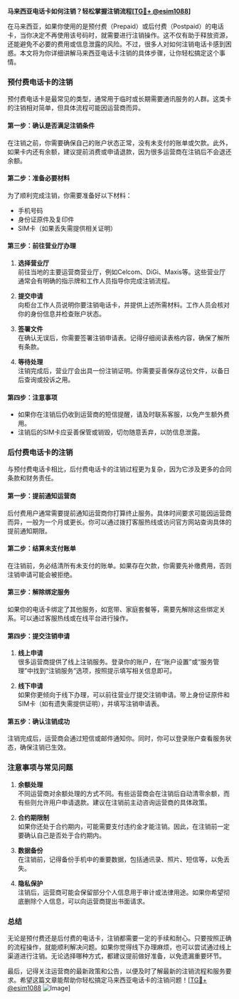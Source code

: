 **马来西亚电话卡如何注销？轻松掌握注销流程[[TG💪+ @esim1088](https://t.me/s/esim1088)]**

在马来西亚，如果你使用的是预付费（Prepaid）或后付费（Postpaid）的电话卡，当你决定不再使用该号码时，就需要进行注销操作。这不仅有助于释放资源，还能避免不必要的费用或信息泄露的风险。不过，很多人对如何注销电话卡感到困惑。本文将为你详细讲解马来西亚电话卡注销的具体步骤，让你轻松搞定这个事情。

### 预付费电话卡的注销

预付费电话卡是最常见的类型，通常用于临时或长期需要通讯服务的人群。这类卡的注销相对简单，但具体流程可能因运营商而异。

#### 第一步：确认是否满足注销条件

在注销之前，你需要确保自己的账户状态正常，没有未支付的账单或欠款。此外，如果卡内还有余额，建议提前消费或申请退款，因为很多运营商在注销后不会退还余额。

#### 第二步：准备必要材料

为了顺利完成注销，你需要准备好以下材料：
- 手机号码
- 身份证原件及复印件
- SIM卡（如果丢失需提供相关证明）

#### 第三步：前往营业厅办理

1. **选择营业厅**  
   前往当地的主要运营商营业厅，例如Celcom、DiGi、Maxis等。这些营业厅通常会有明确的指示牌和工作人员指导你完成注销流程。

2. **提交申请**  
   向柜台工作人员说明你要注销电话卡，并提供上述所需材料。工作人员会核对你的身份信息并检查账户状态。

3. **签署文件**  
   在确认无误后，你需要签署注销申请表。记得仔细阅读表格内容，确保了解所有条款。

4. **等待处理**  
   注销完成后，营业厅会出具一份注销证明。你需要妥善保存这份文件，以备日后查询或投诉之用。

#### 第四步：注意事项

- 如果你在注销后仍收到运营商的短信提醒，请及时联系客服，以免产生额外费用。
- 注销后的SIM卡应妥善保管或销毁，切勿随意丢弃，以防信息泄露。

### 后付费电话卡的注销

与预付费电话卡相比，后付费电话卡的注销过程更为复杂，因为它涉及更多的合同条款和财务责任。

#### 第一步：提前通知运营商

后付费用户通常需要提前通知运营商你打算终止服务。具体时间要求可能因运营商而异，一般为一个月或更长。你可以通过拨打客服热线或访问官方网站查询具体的提前通知期限。

#### 第二步：结算未支付账单

在注销前，务必结清所有未支付的账单。如果存在欠款，你需要先补缴费用，否则注销申请可能会被拒绝。

#### 第三步：解除绑定服务

如果你的电话卡绑定了其他服务，如宽带、家庭套餐等，需要先解除这些绑定关系。可以通过客服热线或在线平台进行操作。

#### 第四步：提交注销申请

1. **线上申请**  
   很多运营商提供了线上注销服务。登录你的账户，在“账户设置”或“服务管理”中找到“注销服务”选项，按照提示填写相关信息即可。

2. **线下申请**  
   如果你更倾向于线下办理，可以前往营业厅提交注销申请。带上身份证原件和SIM卡（如有遗失需提供证明），并填写注销申请表。

#### 第五步：确认注销成功

注销完成后，运营商会通过短信或邮件通知你。同时，你可以登录账户查看服务状态，确保注销已生效。

### 注意事项与常见问题

1. **余额处理**  
   不同运营商对余额处理的方式不同。有些运营商会在注销后自动清零余额，而有些则允许用户申请退款。建议在注销前主动咨询运营商的具体政策。

2. **合约期限制**  
   如果你还处于合约期内，可能需要支付违约金才能注销。因此，在注销前一定要确认自己是否处于合约期内。

3. **数据备份**  
   在注销前，记得备份手机中的重要数据，包括通讯录、照片、短信等，以免丢失。

4. **隐私保护**  
   注销后，运营商可能会保留部分个人信息用于审计或法律用途。如果你希望彻底删除个人信息，可以向运营商提出书面请求。

### 总结

无论是预付费还是后付费的电话卡，注销都需要一定的手续和耐心。只要按照正确的流程操作，就能顺利解决问题。如果你觉得线下办理麻烦，也可以尝试通过线上渠道进行注销。无论选择哪种方式，都建议提前做好准备，以免遗漏重要环节。

最后，记得关注运营商的最新政策和公告，以便及时了解最新的注销流程和服务要求。希望这篇文章能帮助你轻松搞定马来西亚电话卡的注销问题！[[TG💪+ @esim1088](https://t.me/s/esim1088) ![Image](https://i.postimg.cc/4NQfJmqS/Snipaste-2025-05-13-00-14-12.png)]